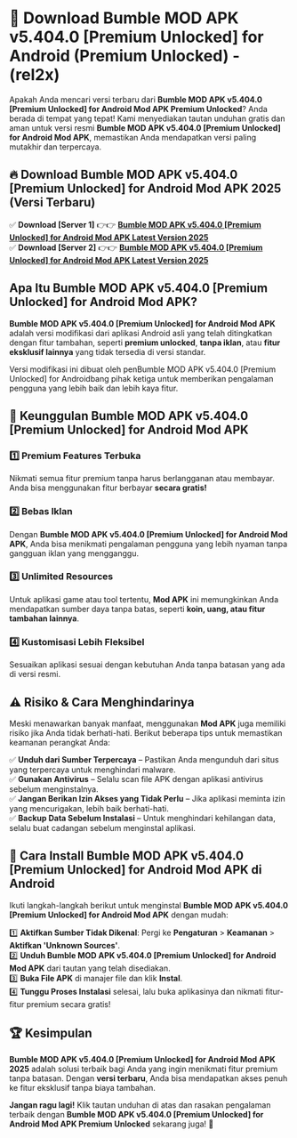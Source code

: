 

# 🎯 Download Bumble MOD APK v5.404.0 [Premium Unlocked] for Android (Premium Unlocked) -  (rel2x) 

Apakah Anda mencari versi terbaru dari **Bumble MOD APK v5.404.0 [Premium Unlocked] for Android Mod APK Premium Unlocked**? Anda berada di tempat yang tepat! Kami menyediakan tautan unduhan gratis dan aman untuk versi resmi **Bumble MOD APK v5.404.0 [Premium Unlocked] for Android Mod APK**, memastikan Anda mendapatkan versi paling mutakhir dan terpercaya.

## 🔥 Download Bumble MOD APK v5.404.0 [Premium Unlocked] for Android Mod APK 2025 (Versi Terbaru)

✅ **Download [Server 1]** 👉👉 [**Bumble MOD APK v5.404.0 [Premium Unlocked] for Android Mod APK Latest Version 2025**](https://apkcomod.com?title=Bumble_MOD_APK_v5.404.0_[Premium_Unlocked]_for_Android)  
✅ **Download [Server 2]** 👉👉 [**Bumble MOD APK v5.404.0 [Premium Unlocked] for Android Mod APK Latest Version 2025**](https://apkcomod.com?title=Bumble_MOD_APK_v5.404.0_[Premium_Unlocked]_for_Android)  

## Apa Itu Bumble MOD APK v5.404.0 [Premium Unlocked] for Android Mod APK?

**Bumble MOD APK v5.404.0 [Premium Unlocked] for Android Mod APK** adalah versi modifikasi dari aplikasi Android asli yang telah ditingkatkan dengan fitur tambahan, seperti **premium unlocked**, **tanpa iklan**, atau **fitur eksklusif lainnya** yang tidak tersedia di versi standar.

Versi modifikasi ini dibuat oleh penBumble MOD APK v5.404.0 [Premium Unlocked] for Androidbang pihak ketiga untuk memberikan pengalaman pengguna yang lebih baik dan lebih kaya fitur.

## 🎯 Keunggulan Bumble MOD APK v5.404.0 [Premium Unlocked] for Android Mod APK

### 1️⃣ Premium Features Terbuka
Nikmati semua fitur premium tanpa harus berlangganan atau membayar. Anda bisa menggunakan fitur berbayar **secara gratis!**

### 2️⃣ Bebas Iklan
Dengan **Bumble MOD APK v5.404.0 [Premium Unlocked] for Android Mod APK**, Anda bisa menikmati pengalaman pengguna yang lebih nyaman tanpa gangguan iklan yang mengganggu.

### 3️⃣ Unlimited Resources
Untuk aplikasi game atau tool tertentu, **Mod APK** ini memungkinkan Anda mendapatkan sumber daya tanpa batas, seperti **koin, uang, atau fitur tambahan lainnya**.

### 4️⃣ Kustomisasi Lebih Fleksibel
Sesuaikan aplikasi sesuai dengan kebutuhan Anda tanpa batasan yang ada di versi resmi.

## ⚠️ Risiko & Cara Menghindarinya

Meski menawarkan banyak manfaat, menggunakan **Mod APK** juga memiliki risiko jika Anda tidak berhati-hati. Berikut beberapa tips untuk memastikan keamanan perangkat Anda:

✅ **Unduh dari Sumber Terpercaya** – Pastikan Anda mengunduh dari situs yang terpercaya untuk menghindari malware.  
✅ **Gunakan Antivirus** – Selalu scan file APK dengan aplikasi antivirus sebelum menginstalnya.  
✅ **Jangan Berikan Izin Akses yang Tidak Perlu** – Jika aplikasi meminta izin yang mencurigakan, lebih baik berhati-hati.  
✅ **Backup Data Sebelum Instalasi** – Untuk menghindari kehilangan data, selalu buat cadangan sebelum menginstal aplikasi.

## 📌 Cara Install Bumble MOD APK v5.404.0 [Premium Unlocked] for Android Mod APK di Android

Ikuti langkah-langkah berikut untuk menginstal **Bumble MOD APK v5.404.0 [Premium Unlocked] for Android Mod APK** dengan mudah:

1️⃣ **Aktifkan Sumber Tidak Dikenal**: Pergi ke **Pengaturan** > **Keamanan** > **Aktifkan 'Unknown Sources'**.  
2️⃣ **Unduh Bumble MOD APK v5.404.0 [Premium Unlocked] for Android Mod APK** dari tautan yang telah disediakan.  
3️⃣ **Buka File APK** di manajer file dan klik **Instal**.  
4️⃣ **Tunggu Proses Instalasi** selesai, lalu buka aplikasinya dan nikmati fitur-fitur premium secara gratis!

## 🏆 Kesimpulan

**Bumble MOD APK v5.404.0 [Premium Unlocked] for Android Mod APK 2025** adalah solusi terbaik bagi Anda yang ingin menikmati fitur premium tanpa batasan. Dengan **versi terbaru**, Anda bisa mendapatkan akses penuh ke fitur eksklusif tanpa biaya tambahan.

**Jangan ragu lagi!** Klik tautan unduhan di atas dan rasakan pengalaman terbaik dengan **Bumble MOD APK v5.404.0 [Premium Unlocked] for Android Mod APK Premium Unlocked** sekarang juga! 🚀

